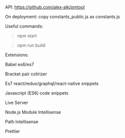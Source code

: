 API: https://github.com/alex-alk/pmtool

On deployment: copy constants_public.js as constants.js

Useful commands: 
> npm start

> npm run build

Extensions:

Babel es6/es7

Bracket pair colirizer

Es7 react/redux/graphql/react-native snippets

Javascript (ES6) code snippets

Live Server

Node.js Module Intellisense

Path Intellisense

Prettier
